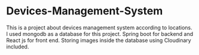 # Devices-Management-System
This is a project about devices management system according to locations. I used mongodb as a database for this project. Spring boot for backend and React js for front end.  Storing images inside the database using Cloudinary included. 
